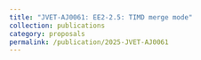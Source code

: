 ```yaml
---
title: "JVET-AJ0061: EE2-2.5: TIMD merge mode"
collection: publications
category: proposals
permalink: /publication/2025-JVET-AJ0061
---
```

